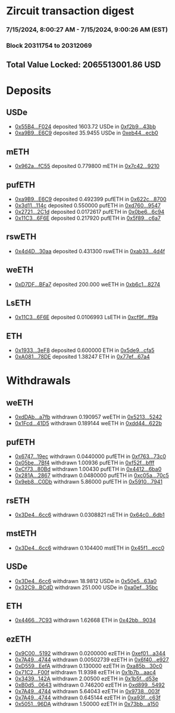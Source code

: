 # Zircuit transaction digest
### 7/15/2024, 8:00:27 AM - 7/15/2024, 9:00:26 AM (EST)
### Block 20311754 to 20312069

## Total Value Locked: 2065513001.86 USD

# Deposits
## USDe
- [0x55B4...F024](https://etherscan.io/address/0x55B41331fC4aD1f659BB4b1C963B4ed90ff2F024) deposited 1603.72 USDe in [0xf2b9...43bb](https://etherscan.io/tx/0x55B41331fC4aD1f659BB4b1C963B4ed90ff2F024)
- [0xa9B9...E6C9](https://etherscan.io/address/0xa9B92D53b444b0F0f811976CEA099847DED3E6C9) deposited 35.9455 USDe in [0xeb44...ecb0](https://etherscan.io/tx/0xa9B92D53b444b0F0f811976CEA099847DED3E6C9)
## mETH
- [0x962a...fC55](https://etherscan.io/address/0x962ab594E4c81AB8f5E80A998fc9E77900CdfC55) deposited 0.779800 mETH in [0x7c42...9210](https://etherscan.io/tx/0x962ab594E4c81AB8f5E80A998fc9E77900CdfC55)
## pufETH
- [0xa9B9...E6C9](https://etherscan.io/address/0xa9B92D53b444b0F0f811976CEA099847DED3E6C9) deposited 0.492399 pufETH in [0x622c...8700](https://etherscan.io/tx/0xa9B92D53b444b0F0f811976CEA099847DED3E6C9)
- [0x3d11...114c](https://etherscan.io/address/0x3d1119A2A092AC216BA5AB08C8435E645Da1114c) deposited 0.550000 pufETH in [0xd760...9547](https://etherscan.io/tx/0x3d1119A2A092AC216BA5AB08C8435E645Da1114c)
- [0x2721...2C1d](https://etherscan.io/address/0x27219242427Fceb64B7E85BEDF7a08Fe461B2C1d) deposited 0.0172617 pufETH in [0x0be6...6c94](https://etherscan.io/tx/0x27219242427Fceb64B7E85BEDF7a08Fe461B2C1d)
- [0x11C3...6F6E](https://etherscan.io/address/0x11C3e1F1d842F51022e434442234a846d78B6F6E) deposited 0.217920 pufETH in [0x5f89...c6a7](https://etherscan.io/tx/0x11C3e1F1d842F51022e434442234a846d78B6F6E)
## rswETH
- [0x4d4D...30aa](https://etherscan.io/address/0x4d4D040E2c698406a31EB8A2029115813cBC30aa) deposited 0.431300 rswETH in [0xab33...4d4f](https://etherscan.io/tx/0x4d4D040E2c698406a31EB8A2029115813cBC30aa)
## weETH
- [0xD7DF...BFa7](https://etherscan.io/address/0xD7DF7E085214743530afF339aFC420c7c720BFa7) deposited 200.000 weETH in [0xb6c1...8274](https://etherscan.io/tx/0xD7DF7E085214743530afF339aFC420c7c720BFa7)
## LsETH
- [0x11C3...6F6E](https://etherscan.io/address/0x11C3e1F1d842F51022e434442234a846d78B6F6E) deposited 0.0106993 LsETH in [0xcf9f...ff9a](https://etherscan.io/tx/0x11C3e1F1d842F51022e434442234a846d78B6F6E)
## ETH
- [0x1933...3eF8](https://etherscan.io/address/0x1933B1D39C6C57b2848dEe573D25D014918E3eF8) deposited 0.600000 ETH in [0x5de9...cfa5](https://etherscan.io/tx/0x1933B1D39C6C57b2848dEe573D25D014918E3eF8)
- [0xA081...78DE](https://etherscan.io/address/0xA08174a9217bd586Dd03d6501e53888234b778DE) deposited 1.38247 ETH in [0x77ef...67a4](https://etherscan.io/tx/0xA08174a9217bd586Dd03d6501e53888234b778DE)
# Withdrawals
## weETH
- [0xdDAb...a7fb](https://etherscan.io/address/0xdDAb0F77a888c97fE8c4297c5dC00c35F41ea7fb) withdrawn 0.190957 weETH in [0x5213...5242](https://etherscan.io/tx/0xdDAb0F77a888c97fE8c4297c5dC00c35F41ea7fb)
- [0x1Fcd...41D5](https://etherscan.io/address/0x1Fcdb5A21145479b2F67c5e1F001Aa8949b341D5) withdrawn 0.189144 weETH in [0xdd44...622b](https://etherscan.io/tx/0x1Fcdb5A21145479b2F67c5e1F001Aa8949b341D5)
## pufETH
- [0x6747...19ec](https://etherscan.io/address/0x674728c2E1C2c896842565ed26E840d1469619ec) withdrawn 0.0440000 pufETH in [0xf763...73c0](https://etherscan.io/tx/0x674728c2E1C2c896842565ed26E840d1469619ec)
- [0x05be...7Bf4](https://etherscan.io/address/0x05be0B1046e7DB2903563c71D6B03484C3cc7Bf4) withdrawn 1.00936 pufETH in [0xf52f...bfff](https://etherscan.io/tx/0x05be0B1046e7DB2903563c71D6B03484C3cc7Bf4)
- [0xCf73...80Bd](https://etherscan.io/address/0xCf73AE8f8B83031d1b306e83F2d2bFCf7d3c80Bd) withdrawn 1.00430 pufETH in [0x4412...6ba0](https://etherscan.io/tx/0xCf73AE8f8B83031d1b306e83F2d2bFCf7d3c80Bd)
- [0x281A...2867](https://etherscan.io/address/0x281A82Ab56CFB1EdC160a3c7Fd8653ba048a2867) withdrawn 0.0480000 pufETH in [0xc05a...70c5](https://etherscan.io/tx/0x281A82Ab56CFB1EdC160a3c7Fd8653ba048a2867)
- [0x9eb8...C0Db](https://etherscan.io/address/0x9eb84f0efa371245833c0DCEF366aa98FdADC0Db) withdrawn 5.86000 pufETH in [0x5910...7941](https://etherscan.io/tx/0x9eb84f0efa371245833c0DCEF366aa98FdADC0Db)
## rsETH
- [0x3De4...6cc6](https://etherscan.io/address/0x3De44134AC73893c63fd5BBb0e912Ef10a586cc6) withdrawn 0.0308821 rsETH in [0x64c0...6db1](https://etherscan.io/tx/0x3De44134AC73893c63fd5BBb0e912Ef10a586cc6)
## mstETH
- [0x3De4...6cc6](https://etherscan.io/address/0x3De44134AC73893c63fd5BBb0e912Ef10a586cc6) withdrawn 0.104400 mstETH in [0x45f1...ecc0](https://etherscan.io/tx/0x3De44134AC73893c63fd5BBb0e912Ef10a586cc6)
## USDe
- [0x3De4...6cc6](https://etherscan.io/address/0x3De44134AC73893c63fd5BBb0e912Ef10a586cc6) withdrawn 18.9812 USDe in [0x50e5...63a0](https://etherscan.io/tx/0x3De44134AC73893c63fd5BBb0e912Ef10a586cc6)
- [0x32C9...BCdD](https://etherscan.io/address/0x32C9C097912dD65804aaCE7d008C717d792fBCdD) withdrawn 251.000 USDe in [0xa0ef...35bc](https://etherscan.io/tx/0x32C9C097912dD65804aaCE7d008C717d792fBCdD)
## ETH
- [0x4466...7C93](https://etherscan.io/address/0x446609291f8571C7862018D54C7dd0D053287C93) withdrawn 1.62668 ETH in [0x42bb...9034](https://etherscan.io/tx/0x446609291f8571C7862018D54C7dd0D053287C93)
## ezETH
- [0x9C00...5192](https://etherscan.io/address/0x9C00f427973242934Aa4E4B0f041C9e9989f5192) withdrawn 0.0200000 ezETH in [0xef01...a344](https://etherscan.io/tx/0x9C00f427973242934Aa4E4B0f041C9e9989f5192)
- [0x7A49...4744](https://etherscan.io/address/0x7A493Be5c2ce014cD049Bf178a1ac0Db1B434744) withdrawn 0.00502739 ezETH in [0x6f40...e927](https://etherscan.io/tx/0x7A493Be5c2ce014cD049Bf178a1ac0Db1B434744)
- [0xD559...EefA](https://etherscan.io/address/0xD5596db202843C105eaB58de71ae059123DdEefA) withdrawn 0.130000 ezETH in [0xa85b...30c0](https://etherscan.io/tx/0xD5596db202843C105eaB58de71ae059123DdEefA)
- [0x71C2...F00f](https://etherscan.io/address/0x71C2ab97751D42Cf7634F5B419BD62D57177F00f) withdrawn 11.9398 ezETH in [0x1b7b...aac4](https://etherscan.io/tx/0x71C2ab97751D42Cf7634F5B419BD62D57177F00f)
- [0x3439...142A](https://etherscan.io/address/0x3439cCC6B6fbbF3D3DB4fB59F16e8c1c31fF142A) withdrawn 2.00500 ezETH in [0x1b5f...d53e](https://etherscan.io/tx/0x3439cCC6B6fbbF3D3DB4fB59F16e8c1c31fF142A)
- [0xB0d5...0643](https://etherscan.io/address/0xB0d54c4E814BA12a3263f34f444e92b4E63B0643) withdrawn 0.746200 ezETH in [0xd899...5492](https://etherscan.io/tx/0xB0d54c4E814BA12a3263f34f444e92b4E63B0643)
- [0x7A49...4744](https://etherscan.io/address/0x7A493Be5c2ce014cD049Bf178a1ac0Db1B434744) withdrawn 5.64043 ezETH in [0x9738...003f](https://etherscan.io/tx/0x7A493Be5c2ce014cD049Bf178a1ac0Db1B434744)
- [0x7A49...4744](https://etherscan.io/address/0x7A493Be5c2ce014cD049Bf178a1ac0Db1B434744) withdrawn 0.645144 ezETH in [0xa93f...c63f](https://etherscan.io/tx/0x7A493Be5c2ce014cD049Bf178a1ac0Db1B434744)
- [0x5051...96DA](https://etherscan.io/address/0x505162805Ff4c3E4df28a55fE9D592DF9A3496DA) withdrawn 1.50000 ezETH in [0x73bb...a150](https://etherscan.io/tx/0x505162805Ff4c3E4df28a55fE9D592DF9A3496DA)
